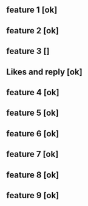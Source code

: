## feature 1 [ok]

## feature 2 [ok]

## feature 3 [] 

## Likes and reply [ok]

## feature 4 [ok]

## feature 5 [ok]

## feature 6 [ok]

## feature 7 [ok]

## feature 8 [ok]

## feature 9 [ok]